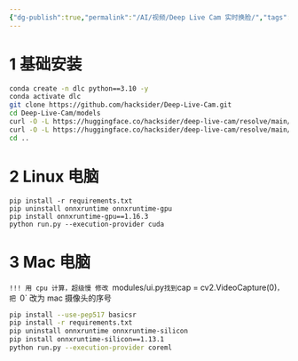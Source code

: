 ```yaml
---
{"dg-publish":true,"permalink":"/AI/视频/Deep Live Cam 实时换脸/","tags":["数字人","AI"]}
---
```


# 1 基础安装

``` bash
conda create -n dlc python==3.10 -y
conda activate dlc
git clone https://github.com/hacksider/Deep-Live-Cam.git
cd Deep-Live-Cam/models
curl -O -L https://huggingface.co/hacksider/deep-live-cam/resolve/main/GFPGANv1.4.pth
curl -O -L https://huggingface.co/hacksider/deep-live-cam/resolve/main/inswapper_128_fp16.onnx
cd ..
```

# 2 Linux 电脑
```
pip install -r requirements.txt
pip uninstall onnxruntime onnxruntime-gpu
pip install onnxruntime-gpu==1.16.3
python run.py --execution-provider cuda
```

# 3 Mac 电脑

`!!! 用 cpu 计算，超级慢
修改 `modules/ui.py`
找到 `cap = cv2.VideoCapture(0)`，把 `0` 改为 mac 摄像头的序号

``` bash
pip install --use-pep517 basicsr
pip install -r requirements.txt
pip uninstall onnxruntime onnxruntime-silicon
pip install onnxruntime-silicon==1.13.1
python run.py --execution-provider coreml
```

